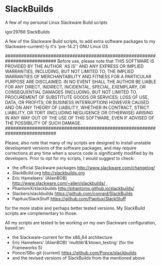 # SlackBuilds
A few of my personal Linux Slackware Build scripts

<DIO> igor29768   SlackBuilds

A few of the Slackware Build scripts, to add extra software packages to my
Slackware-current(-ly it's 'pre-14.2') GNU Linux OS 

###########################################################################
                   Before use, please note that 
  THIS SOFTWARE IS PROVIDED BY THE AUTHOR `AS IS'' AND ANY EXPRESS OR IMPLIED
  WARRANTIES, INCLUDING, BUT NOT LIMITED TO, THE IMPLIED WARRANTIES OF
  MERCHANTABILITY AND FITNESS FOR A PARTICULAR PURPOSE ARE DISCLAIMED.  IN NO
  EVENT SHALL THE AUTHOR BE LIABLE FOR ANY DIRECT, INDIRECT, INCIDENTAL,
  SPECIAL, EXEMPLARY, OR CONSEQUENTIAL DAMAGES (INCLUDING, BUT NOT LIMITED TO,
  PROCUREMENT OF SUBSTITUTE GOODS OR SERVICES; LOSS OF USE, DATA, OR PROFITS;
  OR BUSINESS INTERRUPTION) HOWEVER CAUSED AND ON ANY THEORY OF LIABILITY,
  WHETHER IN CONTRACT, STRICT LIABILITY, OR TORT (INCLUDING NEGLIGENCE OR
  OTHERWISE) ARISING IN ANY WAY OUT OF THE USE OF THIS SOFTWARE, EVEN IF
  ADVISED OF THE POSSIBILITY OF SUCH DAMAGE.
###########################################################################

Please, also note that many of my scripts are designed to install unstable
development versions of the software packages, and may require
corrections at any time when a source code is significantly modified
by its developers.
Prior to opt for my scripts, I would suggest to check: 
* the official Slackware packages http://www.slackware.com/changelog/
* SlackBuild.org http://slackbuilds.org 
* Eric Hameleers' (AlienBOB) http://www.slackware.com/~alien/slackbuilds/ , 
* PhantomX/slackbuilds http://phantomx.github.io/slackbuilds/
* Slackers/slackbuilds https://github.com/conraid/SlackBuilds
* Papitux/SlackStuff https://github.com/Papitux/SlackStuff


for the more stable and perhaps better tested versions.
My SlackBuild scripts are complementary to those.

All my scripts are tested to be working on my own Slackware 
configuration, based on: 
* the Slackware-current for the x86_64 architecture 
* Eric Hameleers' (AlienBOB) 'multilib'&'ktown_testing' (for the Frameworks 5)
* Ponce/SBo-git (current) https://github.com/Ponce/slackbuilds
* and the revised versions of SlackBuilds from the mentioned above

